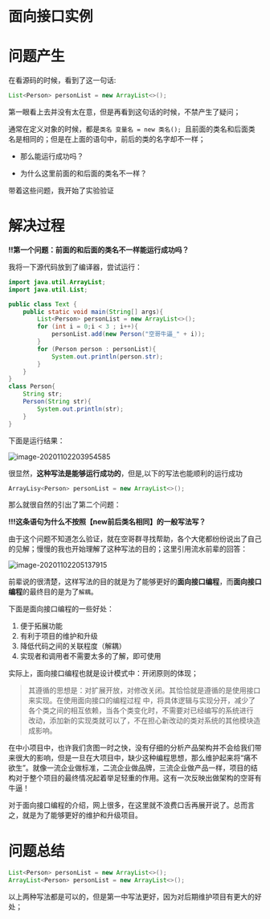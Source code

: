 # 面向接口实例




# 问题产生

在看源码的时候，看到了这一句话:

```java
List<Person> personList = new ArrayList<>();
```

第一眼看上去并没有太在意，但是再看到这句话的时候，不禁产生了疑问；

通常在定义对象的时候，都是`类名 变量名 = new 类名(); `且前面的类名和后面类名是相同的；但是在上面的语句中，前后的类的名字却不一样；

- 那么能运行成功吗？

- 为什么这里前面的和后面的类名不一样？

带着这些问题，我开始了实验验证



# 解决过程

**!!第一个问题：前面的和后面的类名不一样能运行成功吗？**

我将一下源代码放到了编译器，尝试运行：

```java
import java.util.ArrayList;
import java.util.List;

public class Text {
    public static void main(String[] args){
        List<Person> personList = new ArrayList<>();
        for (int i = 0;i < 3 ; i++){
            personList.add(new Person("空哥牛逼_" + i));
        }
        for (Person person : personList){
            System.out.println(person.str);
        }
    }
}
class Person{
    String str;
    Person(String str){
        System.out.println(str);
    }
}
```

下面是运行结果：

![image-20201102203954585](https://gitee.com/ymyguang/picture/raw/master/img/image-20201102203954585.png)

很显然，**这种写法是能够运行成功的**，但是,以下的写法也能顺利的运行成功

```JAVA
ArrayLisy<Person> personList = new ArrayList<>();
```

那么就很自然的引出了第二个问题：

**!!!这条语句为什么不按照【new前后类名相同】的一般写法写？**

由于这个问题不知道怎么验证，就在空哥群寻找帮助，各个大佬都纷纷说出了自己的见解；慢慢的我也开始理解了这种写法的目的；这里引用流水前辈的回答：

![image-20201102205137915](https://gitee.com/ymyguang/picture/raw/master/img/image-20201102205137915.png)



前辈说的很清楚，这样写法的目的就是为了能够更好的**面向接口编程**，而**面向接口编程**的最终目的是为了`解耦`。



下面是面向接口编程的一些好处：

1. 便于拓展功能
2. 有利于项目的维护和升级
3. 降低代码之间的关联程度（解耦）
4. 实现者和调用者不需要太多的了解，即可使用

实际上，面向接口编程也就是设计模式中：开闭原则的体现；

> 其遵循的思想是：对扩展开放，对修改关闭。其恰恰就是遵循的是使用接口来实现。在使用面向接口的编程过程 中，将具体逻辑与实现分开，减少了各个类之间的相互依赖，当各个类变化时，不需要对已经编写的系统进行 改动，添加新的实现类就可以了，不在担心新改动的类对系统的其他模块造成影响。

在中小项目中，也许我们贪图一时之快，没有仔细的分析产品架构并不会给我们带来很大的影响，但是一旦在大项目中，缺少这种编程思想，那么维护起来将“痛不欲生”。就像一流企业做标准，二流企业做品牌，三流企业做产品一样，项目的结构对于整个项目的最终情况起着举足轻重的作用。这有一次反映出做架构的空哥有牛逼！

对于面向接口编程的介绍，网上很多，在这里就不浪费口舌再展开说了。总而言之，就是为了能够更好的维护和升级项目。



# 问题总结

```JAVA
List<Person> personList = new ArrayList<>();
ArrayList<Person> personList = new ArrayList<>();
```

以上两种写法都是可以的，但是第一中写法更好，因为对后期维护项目有更大的好处；


